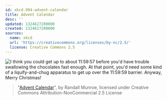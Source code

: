 ```yaml
---
id: xkcd.994-advent-calendar
title: Advent Calendar
desc: ''
updated: 1324627200000
created: 1324627200000
sources:
  name: xkcd
  url: 'https://creativecommons.org/licenses/by-nc/2.5/'
  license: Creative Commons 2.5
---
```

![I think you could get up to about 11:59:57 before you'd have trouble swallowing the chocolates fast enough. At that point, you'd need some kind of a liquify-and-chug apparatus to get up over the 11:59:59 barrier. Anyway, Merry Christmas!](https://imgs.xkcd.com/comics/advent_calendar.png)
> "[Advent Calendar](https://xkcd.com/994/)", by Randall Munroe, licensed under Creative Commons Attribution-NonCommercial 2.5 License
